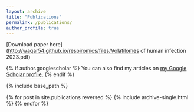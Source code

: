 ```yaml
---
layout: archive
title: "Publications"
permalink: /publications/
author_profile: true
---
```


[Download paper here](http://waqar54.github.io/respiromics/files/Volatilomes of human infection 2023.pdf)

{% if author.googlescholar %}
  You can also find my articles on <u><a href="{{author.googlescholar}}">my Google Scholar profile</a>.</u>
{% endif %}

{% include base_path %}

{% for post in site.publications reversed %}
  {% include archive-single.html %}
{% endfor %}
